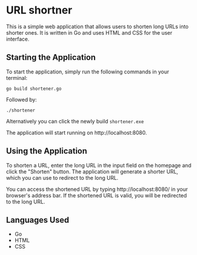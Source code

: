 # URL shortner

This is a simple web application that allows users to shorten long URLs into shorter ones. It is written in Go and uses HTML and CSS for the user interface.

## Starting the Application

To start the application, simply run the following commands in your terminal:

``` go build shortener.go ```

Followed by:

```./shortener ```

Alternatively you can click the newly build ```shortener.exe```

The application will start running on http://localhost:8080.

## Using the Application

To shorten a URL, enter the long URL in the input field on the homepage and click the "Shorten" button. The application will generate a shorter URL, which you can use to redirect to the long URL.

You can access the shortened URL by typing http://localhost:8080/<shortened-url> in your browser's address bar. If the shortened URL is valid, you will be redirected to the long URL.

## Languages Used

* Go
* HTML
* CSS
